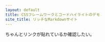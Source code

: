 ```yaml
---
layout: default
title: CSSフレームワークとコードハイライトのデモ
site_title: リッチなMarkdownサイト
---
```


ちゃんとリンクが貼れているか確認したい。
